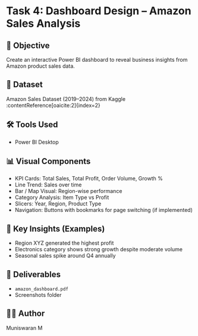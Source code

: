 # Task 4: Dashboard Design – Amazon Sales Analysis

## 🎯 Objective
Create an interactive Power BI dashboard to reveal business insights from Amazon product sales data.

## 📁 Dataset
Amazon Sales Dataset (2019–2024) from Kaggle :contentReference[oaicite:2]{index=2}

## 🛠️ Tools Used
- Power BI Desktop

## 📊 Visual Components
- KPI Cards: Total Sales, Total Profit, Order Volume, Growth %
- Line Trend: Sales over time
- Bar / Map Visual: Region-wise performance
- Category Analysis: Item Type vs Profit
- Slicers: Year, Region, Product Type
- Navigation: Buttons with bookmarks for page switching (if implemented)

## 🎯 Key Insights (Examples)
- Region XYZ generated the highest profit
- Electronics category shows strong growth despite moderate volume
- Seasonal sales spike around Q4 annually

## 📁 Deliverables
- `amazon_dashboard.pdf`
- Screenshots folder 

## 👨‍💻 Author
Muniswaran M

